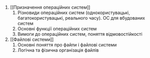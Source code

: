 
1. [[Призначення операційних систем]]
	1. Різновиди операційних систем (однокористувацькі, багатокористувацькі, реального часу). ОС для вбудованих систем
	2. Основні функції операційних систем
	3. Вимоги до операційних систем, поняття відмовостійкості
2. [[Файлові системи]]
	1. Основні поняття про файли і файлові системи
	2. Логічна та фізична організація файлів